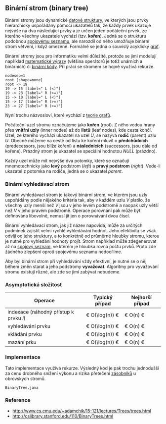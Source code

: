 ## Binární strom (binary tree)

Binární stromy jsou dynamické [datové struktury](wiki/datova-struktura), ve kterých jsou prvky hierarchicky uspořádány pomocí ukazatelů tak, že každý prvek ukazuje nejvýše na dva následující prvky a je určen jeden počáteční prvek, ze kterého všechny ukazatele vychází (tzv. **kořen**). 
Jedná se o strukturu podobnou [spojovému seznamu](wiki/datova-struktura-seznam), ale narozdíl od něho umožňuje binární strom větvení, i když omezené. 
Formálně se jedná o souvislý acyklický [graf](wiki/graf). 

Binární stromy jsou pro informatiku velmi důležité, protože se jimi modelují například [matematické výrazy](wiki/matematika) (většina operátorů je totiž unárních a binárních) či [binární kódy](wiki/bit). 
Při práci se stromem se hojně využívá rekurze.

```dot:digraph
nodesep=1
root [shape=none]
root -> 19
19 -> 15 [label=" L (<)"]
19 -> 23 [label=" R (>=)"]
15 -> 10 [label=" L (<)"]
15 -> 17 [label=" R (>=)"]
23 -> 27 [label=" R (>=)"]
```

Nyní trochu názvosloví, které vychází z [teorie grafů](wiki/graf).

Počáteční uzel stromu označujeme jako **kořen** (root). Z něho vedou hrany přes **vnitřní uzly** (inner nodes) až do **listů** (leaf nodes), kde cesta končí. Uzel, ze kterého vychází ukazatel na uzel *U*, se nazývá **rodič** (parent) uzlu *U*. 
Obecně můžeme na cestě od listu ke kořeni mluvit o **předchůdcích** (predecessors, jsou blíže kořeni) a **následnících** (successors, jsou dále od kořene). 
Prázdný strom je ukazatel se speciální hodnotou *NULL* (prázdno).

Každý uzel může mít nejvýše dva potomky, které se označují mnemotechnicky jako **levý** podstrom (*left*) a **pravý podstrom** (*right*). 
Vede-li ukazatel z potomka na rodiče, jedná se o ukazatel *parent*. 

### Binární vyhledávací strom

Binární vyhledávací strom je takový binární strom, ve kterém jsou uzly uspořádány podle nějakého kritéria tak, aby v každém uzlu *V* platilo, že všechny uzly menší než *V* jsou v jeho levém podstromě a naopak uzly větší než *V* v jeho pravém podstromě. 
Operace porovnání pak může být definována libovolně, nemusí jít jen o porovnávání dvou čísel.

Binární vyhledávací strom, jak již název napovídá, může za určitých podmínek zajistit velmi rychlé vyhledávání hodnot. 
Jeho efektivita se však odvíjí od jeho struktury, a to konkrétně od průměrné hloubky stromu, kterou je nutné pro vyhledání hodnoty projít. 
Strom například může zdegenerovat až na [spojový seznam](wiki/datova-struktura-seznam), ve kterém je hloubka rovna počtu prvků. 
Proto zde žádného zlepšení oproti spojovému seznamu nedocílíme. 

Aby byl binární strom při vyhledávání vždy efektivní, je nutné se o něj během změn starat a jeho podstromy **vyvažovat**. 
Algoritmy pro vyvažování stromu existují různé, ale zde se jimi zabývat nebudeme. 

### Asymptotická složitost

| Operace | Typický případ | Nejhorší případ 
|---|---|---
| indexace (náhodný přístup k prvku *i*) | € O(\log(n)) € | € O(n) €
| vyhledávání prvku | € O(\log(n)) € | € O(n) €
| vkládání prvku | € O(\log(n)) € | € O(n) €
| mazání prku | € O(\log(n)) € | € O(n) €

### Implementace

Tato implementace využívá rekurze. 
Výsledný kód je pak trochu jednodušší za cenu drobného snížení výkonu a rizika přetečení [zásobníků](wiki/datova-struktura-zasobnik) u obrovských stromů.

```include:java
BinaryTree.java
```

### Reference

- http://www.cs.cmu.edu/~adamchik/15-121/lectures/Trees/trees.html
- http://cslibrary.stanford.edu/110/BinaryTrees.html